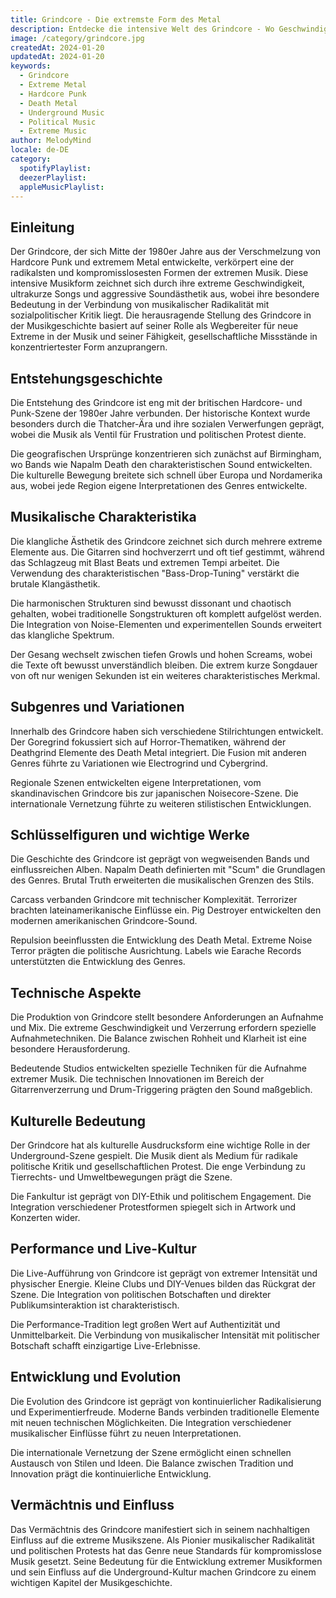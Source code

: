 ```yaml
---
title: Grindcore - Die extremste Form des Metal
description: Entdecke die intensive Welt des Grindcore - Wo Geschwindigkeit und Aggression auf soziale Kritik treffen
image: /category/grindcore.jpg
createdAt: 2024-01-20
updatedAt: 2024-01-20
keywords:
  - Grindcore
  - Extreme Metal
  - Hardcore Punk
  - Death Metal
  - Underground Music
  - Political Music
  - Extreme Music
author: MelodyMind
locale: de-DE
category:
  spotifyPlaylist: 
  deezerPlaylist: 
  appleMusicPlaylist: 
---
```


## Einleitung

Der Grindcore, der sich Mitte der 1980er Jahre aus der Verschmelzung von Hardcore Punk und extremem Metal entwickelte, verkörpert eine der radikalsten und kompromisslosesten Formen der extremen Musik. Diese intensive Musikform zeichnet sich durch ihre extreme Geschwindigkeit, ultrakurze Songs und aggressive Soundästhetik aus, wobei ihre besondere Bedeutung in der Verbindung von musikalischer Radikalität mit sozialpolitischer Kritik liegt. Die herausragende Stellung des Grindcore in der Musikgeschichte basiert auf seiner Rolle als Wegbereiter für neue Extreme in der Musik und seiner Fähigkeit, gesellschaftliche Missstände in konzentriertester Form anzuprangern.

## Entstehungsgeschichte

Die Entstehung des Grindcore ist eng mit der britischen Hardcore- und Punk-Szene der 1980er Jahre verbunden. Der historische Kontext wurde besonders durch die Thatcher-Ära und ihre sozialen Verwerfungen geprägt, wobei die Musik als Ventil für Frustration und politischen Protest diente.

Die geografischen Ursprünge konzentrieren sich zunächst auf Birmingham, wo Bands wie Napalm Death den charakteristischen Sound entwickelten. Die kulturelle Bewegung breitete sich schnell über Europa und Nordamerika aus, wobei jede Region eigene Interpretationen des Genres entwickelte.

## Musikalische Charakteristika

Die klangliche Ästhetik des Grindcore zeichnet sich durch mehrere extreme Elemente aus. Die Gitarren sind hochverzerrt und oft tief gestimmt, während das Schlagzeug mit Blast Beats und extremen Tempi arbeitet. Die Verwendung des charakteristischen "Bass-Drop-Tuning" verstärkt die brutale Klangästhetik.

Die harmonischen Strukturen sind bewusst dissonant und chaotisch gehalten, wobei traditionelle Songstrukturen oft komplett aufgelöst werden. Die Integration von Noise-Elementen und experimentellen Sounds erweitert das klangliche Spektrum.

Der Gesang wechselt zwischen tiefen Growls und hohen Screams, wobei die Texte oft bewusst unverständlich bleiben. Die extrem kurze Songdauer von oft nur wenigen Sekunden ist ein weiteres charakteristisches Merkmal.

## Subgenres und Variationen

Innerhalb des Grindcore haben sich verschiedene Stilrichtungen entwickelt. Der Goregrind fokussiert sich auf Horror-Thematiken, während der Deathgrind Elemente des Death Metal integriert. Die Fusion mit anderen Genres führte zu Variationen wie Electrogrind und Cybergrind.

Regionale Szenen entwickelten eigene Interpretationen, vom skandinavischen Grindcore bis zur japanischen Noisecore-Szene. Die internationale Vernetzung führte zu weiteren stilistischen Entwicklungen.

## Schlüsselfiguren und wichtige Werke

Die Geschichte des Grindcore ist geprägt von wegweisenden Bands und einflussreichen Alben. Napalm Death definierten mit "Scum" die Grundlagen des Genres. Brutal Truth erweiterten die musikalischen Grenzen des Stils.

Carcass verbanden Grindcore mit technischer Komplexität. Terrorizer brachten lateinamerikanische Einflüsse ein. Pig Destroyer entwickelten den modernen amerikanischen Grindcore-Sound.

Repulsion beeinflussten die Entwicklung des Death Metal. Extreme Noise Terror prägten die politische Ausrichtung. Labels wie Earache Records unterstützten die Entwicklung des Genres.

## Technische Aspekte

Die Produktion von Grindcore stellt besondere Anforderungen an Aufnahme und Mix. Die extreme Geschwindigkeit und Verzerrung erfordern spezielle Aufnahmetechniken. Die Balance zwischen Rohheit und Klarheit ist eine besondere Herausforderung.

Bedeutende Studios entwickelten spezielle Techniken für die Aufnahme extremer Musik. Die technischen Innovationen im Bereich der Gitarrenverzerrung und Drum-Triggering prägten den Sound maßgeblich.

## Kulturelle Bedeutung

Der Grindcore hat als kulturelle Ausdrucksform eine wichtige Rolle in der Underground-Szene gespielt. Die Musik dient als Medium für radikale politische Kritik und gesellschaftlichen Protest. Die enge Verbindung zu Tierrechts- und Umweltbewegungen prägt die Szene.

Die Fankultur ist geprägt von DIY-Ethik und politischem Engagement. Die Integration verschiedener Protestformen spiegelt sich in Artwork und Konzerten wider.

## Performance und Live-Kultur

Die Live-Aufführung von Grindcore ist geprägt von extremer Intensität und physischer Energie. Kleine Clubs und DIY-Venues bilden das Rückgrat der Szene. Die Integration von politischen Botschaften und direkter Publikumsinteraktion ist charakteristisch.

Die Performance-Tradition legt großen Wert auf Authentizität und Unmittelbarkeit. Die Verbindung von musikalischer Intensität mit politischer Botschaft schafft einzigartige Live-Erlebnisse.

## Entwicklung und Evolution

Die Evolution des Grindcore ist geprägt von kontinuierlicher Radikalisierung und Experimentierfreude. Moderne Bands verbinden traditionelle Elemente mit neuen technischen Möglichkeiten. Die Integration verschiedener musikalischer Einflüsse führt zu neuen Interpretationen.

Die internationale Vernetzung der Szene ermöglicht einen schnellen Austausch von Stilen und Ideen. Die Balance zwischen Tradition und Innovation prägt die kontinuierliche Entwicklung.

## Vermächtnis und Einfluss

Das Vermächtnis des Grindcore manifestiert sich in seinem nachhaltigen Einfluss auf die extreme Musikszene. Als Pionier musikalischer Radikalität und politischen Protests hat das Genre neue Standards für kompromisslose Musik gesetzt. Seine Bedeutung für die Entwicklung extremer Musikformen und sein Einfluss auf die Underground-Kultur machen Grindcore zu einem wichtigen Kapitel der Musikgeschichte.
